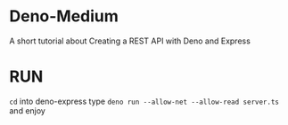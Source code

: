 # Deno-Medium
A short tutorial about Creating a REST API with Deno and Express

# RUN
`cd` into deno-express
type `deno run --allow-net --allow-read server.ts` and enjoy
